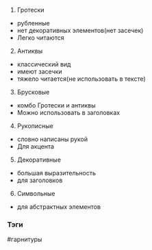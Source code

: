 1. Гротески
- рубленные
- нет декоративных элементов(нет засечек)
- Легко читаются

2. Антиквы
- классический вид
- имеют засечки
- тяжело читается(не использовать в тексте)

3. Брусковые
- комбо Гротески и антиквы
- Можно использовать в заголовках

4. Рукописные
- словно написаны рукой
- Для акцента

5. Декоративные 
- большая выразительность
- для заголовков

6. Символьные
- для абстрактных элементов



### Тэги
#гарнитуры